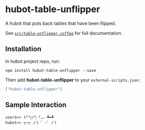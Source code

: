 # hubot-table-unflipper

A hubot that puts back tables that have been flipped.

See [`src/table-unflipper.coffee`](src/table-unflipper.coffee) for full documentation.

## Installation

In hubot project repo, run:

`npm install hubot-table-unflipper --save`

Then add **hubot-table-unflipper** to your `external-scripts.json`:

```json
["hubot-table-unflipper"]
```

## Sample Interaction

```
user1>> (╯°□°）╯︵ ┻━┻
hubot>> ┬─┬ ノ( ゜-゜ノ)
```
